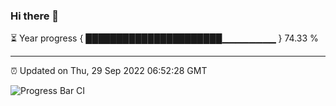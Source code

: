 ### Hi there 👋

⏳ Year progress { ██████████████████████▁▁▁▁▁▁▁▁ } 74.33 %

---

⏰ Updated on Thu, 29 Sep 2022 06:52:28 GMT

![Progress Bar CI](https://github.com/liununu/liununu/workflows/Progress%20Bar%20CI/badge.svg)

